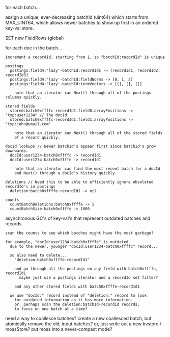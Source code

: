 for each batch...

  assign a unique, ever-decreasing batchId (uint64) which starts from MAX_UINT64,
    which allows newer batches to show up first in an ordered key-val store.

  SET new FieldRows (global)

  for each doc in the batch...

    increment a recordId, starting from 1, so "batchId:recordId" is unique

    postings
      postings:field4:'lazy'-batchId:recordIds -> [recordId1, recordId2, recordId3]
      postings:field4:'lazy'-batchId:fieldNorms -> [0, 1, 2]
      postings:field4:'lazy'-batchId:termVectors -> [[], [], []]

        note that an iterator can Next() through all of the postings columns quickly.

    stored fields
      stored:batch0xffffc-recordId1:field0:arrayPositions -> "typ:user1234" // The docId.
      stored:batch0xffffc-recordId1:field1:arrayPositions -> "typ:john@email.com"

        note that an iterator can Next() through all of the stored fields
        of a record quickly.

    docId lookups // Newer batchId's appear first since batchId's grow downwards.
      docId:user1234-batch0xffffc -> recordId1
      docId:user1234-batch0xffffe -> recordId1

        note that an iterator can find the most recent batch for a docId
        and Next() through a docId's history quickly.

    deletions // Need this to be able to efficiently ignore obsoleted recordId's in postings
      deletion:batch0xffffe-recordId1 -> nil

    counts
      countBatchDeletions:batch0xffffe -> 1
      countBatchSize:batch0xffffe -> 1000

asynchronous GC's of key-val's
  that represent outdated batches and records.

    scan the counts to see which batches might have the most garbage?

    for example, "docId:user1234-batch0xffffe" is outdated
      due to the newer, younger "docId:user1234-batch0xffffc" record...

      so also need to delete...
        "deletion:batch0xffffe-recordId1"

        and go through all the postings on any field with batch0xffffe, recordId1
          maybe just use a postings iterator and a recordId set filter?

        and any other stored fields with batch0xffffe-recordId1

      we use "docId:" record instead of "deletion:" record to look
        for outdated information as it has more information.
        or, perhaps scan the deletion:batchId-recordId records,
        to focus on one batch at a time?

need a way to coallesce batches?
  create a new coallesced batch, but atomically remove the old, input batches?
  or, just write out a new kvstore / mossStore?
  put moss into a never-compact mode?
